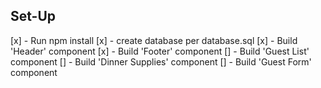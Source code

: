 ## Set-Up
[x] - Run npm install
[x] - create database per database.sql
[x] - Build 'Header' component
[x] - Build 'Footer' component
[] - Build 'Guest List' component
[] - Build 'Dinner Supplies' component
[] - Build 'Guest Form' component